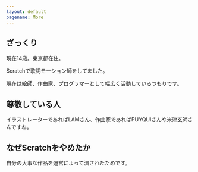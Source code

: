```yaml
---
layout: default
pagename: More
---
```

<!--
<script>
function gotomain() {
	if (window.confirm("scratchサイトに移動します")) {
	window.open("https://scratch.mit.edu/users/nyankotrain");
	}
}
</script>
<a href="#" onclick="gotomain()">メインアカウント</a>
-->
## ざっくり

現在14歳。東京都在住。

Scratchで歌詞モーション師をしてました。

現在は絵師、作曲家、プログラマーとして幅広く活動しているつもりです。

## 尊敬している人

イラストレーターであればLAMさん、作曲家であればPUYQUIさんや米津玄師さんですね。

## なぜScratchをやめたか

自分の大事な作品を運営によって潰されたためです。
